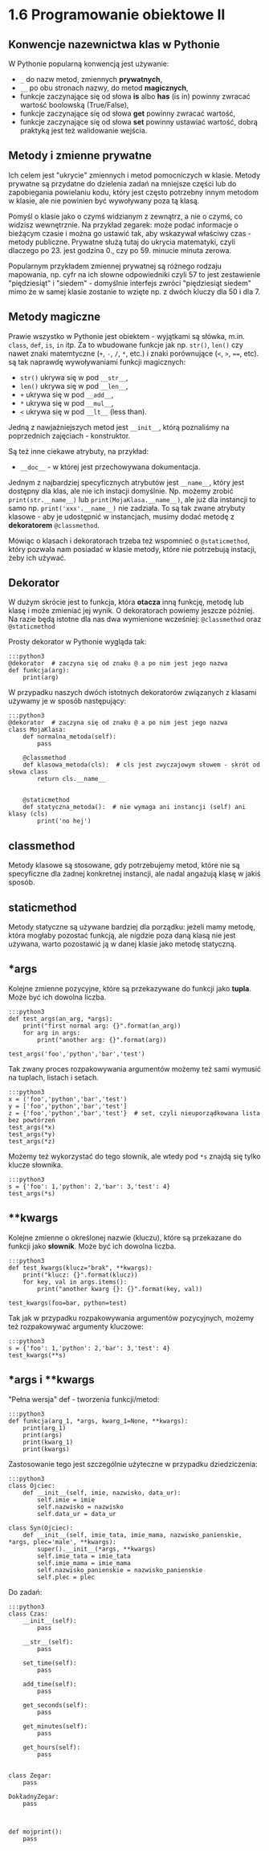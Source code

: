 1.6 Programowanie obiektowe II
===========================

Konwencje nazewnictwa klas w Pythonie
-------------------------------------

W Pythonie popularną konwencją jest używanie:
* `_` do nazw metod, zmiennych **prywatnych**,
* `__` po obu stronach nazwy, do metod **magicznych**,
* funkcje zaczynające się od słowa **is** albo **has** (is in) powinny zwracać wartość boolowską (True/False),
* funkcje zaczynające się od słowa **get** powinny zwracać wartość,
* funkcje zaczynające się od słowa **set** powinny ustawiać wartość, dobrą praktyką jest też walidowanie wejścia.

Metody i zmienne prywatne
-------------------------

Ich celem jest "ukrycie" zmiennych i metod pomocniczych w klasie.
Metody prywatne są przydatne do dzielenia zadań na mniejsze części lub do zapobiegania powielaniu kodu, który jest często potrzebny innym metodom w klasie, ale nie powinien być wywoływany poza tą klasą.

Pomyśl o klasie jako o czymś widzianym z zewnątrz, a nie o czymś, co widzisz wewnętrznie.
Na przykład zegarek: może podać informacje o bieżącym czasie i można go ustawić tak, aby wskazywał właściwy czas - metody publiczne.
Prywatne służą tutaj do ukrycia matematyki, czyli dlaczego po 23. jest godzina 0., czy po 59. minucie minuta zerowa.

Popularnym przykładem zmiennej prywatnej są różnego rodzaju mapowania, np. cyfr na ich słowne odpowiedniki czyli 57 to jest zestawienie "piędziesiąt" i "siedem" - domyślnie interfejs zwróci "piędziesiąt siedem" mimo że w samej klasie zostanie to wzięte np. z dwóch kluczy dla 50 i dla 7.

Metody magiczne
---------------

Prawie wszystko w Pythonie jest obiektem - wyjątkami są słówka, m.in. `class`, `def`, `is`, `in` itp. 
Za to wbudowane funkcje jak np. `str()`, `len()` czy nawet znaki matemtyczne (`+`, `-`, `/`, `*`, etc.)
i znaki porównujące (`<`, `>`, `==`, etc). są tak naprawdę wywoływaniami funkcji magicznych:
* `str()` ukrywa się w pod `__str__`,
* `len()` ukrywa się w pod `__len__`,
* `+` ukrywa się w pod `__add__`,
* `*` ukrywa się w pod `__mul__`,
* `<` ukrywa się w pod `__lt__` (less than).

Jedną z nawjażniejszych metod jest `__init__`, którą poznaliśmy na poprzednich zajęciach - konstruktor.

Są też inne ciekawe atrybuty, na przykład:
* `__doc__` - w której jest przechowywana dokumentacja.


Jednym z najbardziej specyficznych atrybutów jest  `__name__`, który jest dostępny dla klas, ale nie ich instacji domyślnie.
Np. możemy zrobić `print(str.__name__)` lub `print(MojaKlasa.__name__)`,
ale już dla instancji to samo np. `print('xxx'.__name__)` nie zadziała.
To są tak zwane atrybuty klasowe - aby je udostępnić w instancjach,
musimy dodać metodę z **dekoratorem** `@classmethod`. 

Mówiąc o klasach i dekoratorach trzeba też wspomnieć o `@staticmethod`, 
który pozwala nam posiadać w klasie metody, które nie potrzebują instacji, żeby ich używać.

Dekorator
---------

W dużym skrócie jest to funkcja, która **otacza** inną funkcję, metodę lub klasę i może zmieniać jej wynik.
O dekoratorach powiemy jeszcze później. Na razie będą istotne dla nas dwa wymienione wcześniej: `@classmethod` oraz `@staticmethod`

Prosty dekorator w Pythonie wygląda tak:

    :::python3
    @dekorator  # zaczyna się od znaku @ a po nim jest jego nazwa
    def funkcja(arg):
        print(arg)

W przypadku naszych dwóch istotnych dekoratorów związanych z klasami używamy je w sposób następujący:

    :::python3
    @dekorator  # zaczyna się od znaku @ a po nim jest jego nazwa
    class MojaKlasa:
        def normalna_metoda(self):
            pass

        @classmethod
        def klasowa_metoda(cls):  # cls jest zwyczajowym słowem - skrót od słowa class
            return cls.__name__


        @staticmethod
        def statyczna_metoda():  # nie wymaga ani instancji (self) ani klasy (cls)
            print('no hej')

classmethod
-----------

Metody klasowe są stosowane, gdy potrzebujemy metod, które nie są specyficzne dla żadnej konkretnej instancji, 
ale nadal angażują klasę w jakiś sposób.

staticmethod
------------

Metody statyczne są używane bardziej dla porządku: 
jeżeli mamy metodę, która mogłaby pozostać funkcją, ale nigdzie poza daną klasą nie jest używana,
warto pozostawić ją w danej klasie jako metodę statyczną.

*args
-----

Kolejne zmienne pozycyjne, które są przekazywane do funkcji jako **tupla**. Może być ich dowolna liczba.

    :::python3
    def test_args(an_arg, *args):
        print("first normal arg: {}".format(an_arg))
        for arg in args:
            print("another arg: {}".format(arg))

    test_args('foo','python','bar','test')

Tak zwany proces rozpakowywania argumentów możemy też sami wymusić na tuplach, listach i setach.

    :::python3
    x = ('foo','python','bar','test')
    y = ['foo','python','bar','test']
    z = {'foo','python','bar','test'}  # set, czyli nieuporządkowana lista bez powtórzeń
    test_args(*x)
    test_args(*y)
    test_args(*z)

Możemy też wykorzystać do tego słownik, ale wtedy pod `*s` znajdą się tylko klucze słownika.

    :::python3
    s = {'foo': 1,'python': 2,'bar': 3,'test': 4}
    test_args(*s)

**kwargs
--------

Kolejne zmienne o określonej nazwie (kluczu), które są przekazane do funkcji jako **słownik**. 
Może być ich dowolna liczba.

    :::python3
    def test_kwargs(klucz="brak", **kwargs):
        print("klucz: {}".format(klucz))
        for key, val in args.items():
            print("another kwarg {}: {}".format(key, val))

    test_kwargs(foo=bar, python=test)

Tak jak w przypadku rozpakowywania argumentów pozycyjnych, możemy też rozpakowywać argumenty kluczowe:

    :::python3
    s = {'foo': 1,'python': 2,'bar': 3,'test': 4}
    test_kwargs(**s)

*args i **kwargs
----------------

"Pełna wersja" def - tworzenia funkcji/metod:

    :::python3
    def funkcja(arg_1, *args, kwarg_1=None, **kwargs):
        print(arg_1)
        print(args)
        print(kwarg_1)
        print(kwargs)

Zastosowanie tego jest szczególnie użyteczne w przypadku dziedziczenia:

    :::python3
    class Ojciec:
        def __init__(self, imie, nazwisko, data_ur):
            self.imie = imie
            self.nazwisko = nazwisko
            self.data_ur = data_ur

    class Syn(Ojciec):
        def __init__(self, imie_tata, imie_mama, nazwisko_panienskie, *args, plec='male', **kwargs):
            super().__init__(*args, **kwargs)
            self.imie_tata = imie_tata
            self.imie_mama = imie_mama
            self.nazwisko_panienskie = nazwisko_panienskie
            self.plec = plec

Do zadań:

    :::python3
    class Czas:
        __init__(self):
            pass

        __str__(self):
            pass

        set_time(self):
            pass

        add_time(self):
            pass

        get_seconds(self):
            pass

        get_minutes(self):
            pass

        get_hours(self):
            pass


    class Zegar:
        pass

    DokładnyZegar:
        pass



    def mojprint():
        pass